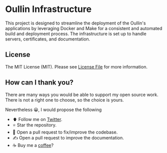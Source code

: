 # Oullin Infrastructure

This project is designed to streamline the deployment of the Oullin's applications by leveraging Docker and Make for a
consistent and automated build and deployment process. The infrastructure is set up to handle servers, certificates, and documentation.

## License

The MIT License (MIT). Please see [License File](https://github.com/oullin/infra/blob/main/LICENSE) for more information.

## How can I thank you?

There are many ways you would be able to support my open source work. There is not a right one to choose, so the choice is yours.

Nevertheless :grinning:, I would propose the following

- :arrow_up: Follow me on [Twitter](https://twitter.com/gocanto).
- :star: Star the repository.
- :handshake: Open a pull request to fix/improve the codebase.
- :writing_hand: Open a pull request to improve the documentation.
- :coffee: Buy me a [coffee](https://github.com/sponsors/gocanto)?
